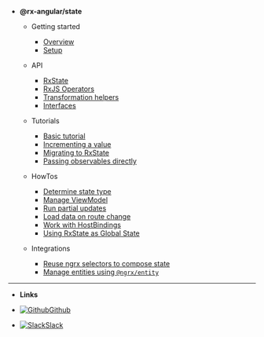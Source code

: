 <!-- - @rx-angular/template [BETA]

  - Getting started

    - [Overview](/template/overview.md)
    - [Setup](/template/basic-setup.md)

  - Theory

    - [Rendering issues in Angular](/template/theory/rendering-issues.md)
    - [Concepts](/template/theory/concepts.md)

  - Features

    - [LetDirective](/template/features/let.md)
    - [PushPipe](/template/features/push.md)
    - [RenderStrategies](/template/features/render-strategies.md)

  - Experimental

    - [Unpatch directive](/template/experimental/unpatch.md) -->

- **@rx-angular/state**

  - Getting started

    - [Overview](/web/state/general/overview.md)
    - [Setup](/web/state/general/basic-setup.md)

  - API

    - [RxState](/web/state/api/rx-state.md)
    - [RxJS Operators](/web/state/api/rxjs-operators.md)
    - [Transformation helpers](/web/state/api/transformation-helpers.md)
    - [Interfaces](/web/state/api/interfaces.md)

  - Tutorials

    - [Basic tutorial](/web/state/tutorials/basic-tutorial.md)
    - [Incrementing a value](/web/state/tutorials/incrementing-value.md)
    - [Migrating to RxState](/web/state/tutorials/from-imperative-to-reactive.md)
    - [Passing observables directly](/web/state/tutorials/passing-observables.md)

  - HowTos

    - [Determine state type](/web/state/howtos/determine-state.md)
    - [Manage ViewModel](/web/state/howtos/manage-viewmodel.md)
    - [Run partial updates](/web/state/howtos/partial-updates.md)
    - [Load data on route change](/web/state/howtos/load-data-on-route-change.md)
    - [Work with HostBindings](/web/state/howtos/hostbindings.md)
    - [Using RxState as Global State](/web/state/howtos/rx-state-as-global-state.md)

  - Integrations

    - [Reuse ngrx selectors to compose state](/web/state/integrations/compose-state-using-ngrx-selectors.md)
    - [Manage entities using `@ngrx/entity`](/web/state/integrations/manage-entities-ngrx.md)

---

- **Links**

- [![Github](https://icongram.jgog.in/simple/github.svg?color=808080&size=16)Github](https://github.com/BioPhoton/rx-angular)
- [![Slack](https://icongr.am/devicon/slack-original.svg?size=16&color=currentColor)Slack](https://github.com/BioPhoton/rx-angular)
